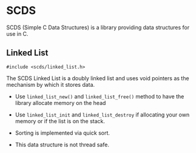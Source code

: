 # SCDS

SCDS (Simple C Data Structures) is a library providing data structures for use in C.

## Linked List

    #include <scds/linked_list.h>

The SCDS Linked List is a doubly linked list and uses void pointers as the mechanism by which it stores data.

* Use `linked_list_new()` and `linked_list_free()` method to have the library allocate memory on the head

* Use `linked_list_init` and `linked_list_destroy` if allocating your own memory or if the list is on the stack.

* Sorting is implemented via quick sort.

* This data structure is not thread safe.
